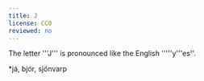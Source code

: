 ```yaml
---
title: J
license: CC0
reviewed: no
---
```


The letter '''J''' is pronounced like the English '''''y'''es''.

*já, bjór, sjónvarp

